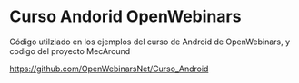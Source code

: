 # Curso Andorid OpenWebinars

Código utilziado en los ejemplos del curso de Android de OpenWebinars, y codigo del proyecto MecAround

https://github.com/OpenWebinarsNet/Curso_Android